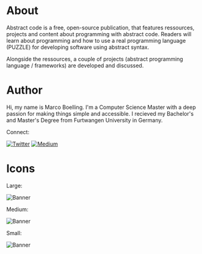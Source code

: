 # About

Abstract code is a free, open-source publication, that features ressources, projects and content about programming with abstract code. Readers will learn about programming and how to use a real programming language (PUZZLE) for developing software using abstract syntax.

Alongside the ressources, a couple of projects (abstract programming language / frameworks) are developed and discussed.

# Author



Hi, my name is Marco Boelling. I'm a Computer Science Master with a deep passion for making things simple and accessible. I recieved my Bachelor's and Master's Degree from Furtwangen University in Germany.

Connect: 

[![Twitter](../../assets/twitter.png)](https://twitter.com/marcoboelling) [![Medium](../../assets/medium.png)](https://medium.com/@marcoboelling)

# Icons

Large:

![Banner](../../assets/aclogo.png "Banner")

Medium:

![Banner](../../assets/aclogo-md.png "Banner")

Small:

![Banner](../../assets/aclogo-sm.png "Banner")